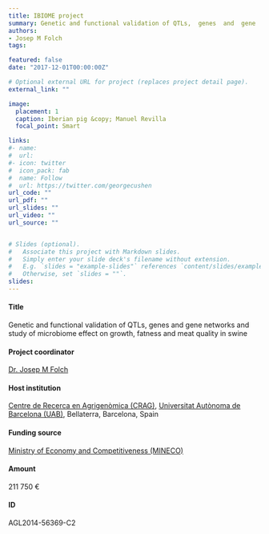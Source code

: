 ```yaml
---
title: IBIOME project
summary: Genetic and functional validation of QTLs,  genes  and  gene  networks  and  study  of  microbiome  effect  on  growth, fatness and meat quality in swine.
authors:
- Josep M Folch
tags:

featured: false
date: "2017-12-01T00:00:00Z"

# Optional external URL for project (replaces project detail page).
external_link: ""

image:
  placement: 1
  caption: Iberian pig &copy; Manuel Revilla
  focal_point: Smart

links:
#- name: 
#  url: 
#- icon: twitter
#  icon_pack: fab
#  name: Follow
#  url: https://twitter.com/georgecushen
url_code: ""
url_pdf: ""
url_slides: ""
url_video: ""
url_source: ""


# Slides (optional).
#   Associate this project with Markdown slides.
#   Simply enter your slide deck's filename without extension.
#   E.g. `slides = "example-slides"` references `content/slides/example-slides.md`.
#   Otherwise, set `slides = ""`.
slides: 
---
```


#### Title ####
Genetic and functional validation of QTLs,  genes  and  gene  networks  and  study  of  microbiome  effect  on  growth, fatness and meat quality in swine

#### Project coordinator ####
[Dr. Josep M Folch](https://orcid.org/0000-0003-3689-1303 "Dr. Josep M Folch")

#### Host institution ####
[Centre de Recerca en Agrigen&ograve;mica (CRAG)](https://www.cragenomica.es/ "CRAG"), [Universitat Aut&ograve;noma de Barcelona (UAB)](https://www.uab.cat/web/universitat-autonoma-de-barcelona-1345467954774.html "UAB"), Bellaterra, Barcelona, Spain 

#### Funding source ####
[Ministry of Economy and Competitiveness (MINECO)](http://www.mineco.gob.es/portal/site/mineco/menuitem.aa5c961c0709f0fe3e85b782026041a0/?vgnextoid=7c9f2f207c415310VgnVCM1000001d04140aRCRD&lang_choosen=en "MINECO")

#### Amount ####
211 750 &euro; 
  
#### ID ####
AGL2014-56369-C2
